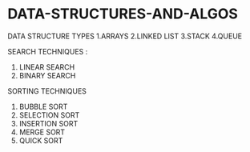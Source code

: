 # DATA-STRUCTURES-AND-ALGOS

DATA STRUCTURE TYPES
1.ARRAYS
2.LINKED LIST
3.STACK
4.QUEUE

SEARCH TECHNIQUES :
1. LINEAR SEARCH
2. BINARY SEARCH

SORTING TECHNIQUES
1. BUBBLE SORT
2. SELECTION SORT
3. INSERTION SORT
4. MERGE SORT
5. QUICK SORT
